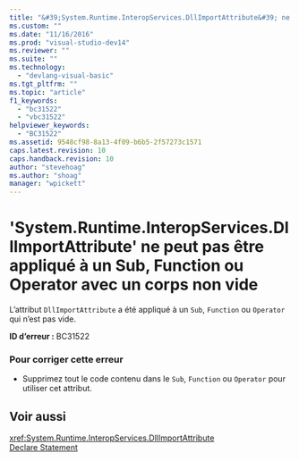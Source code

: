 ```yaml
---
title: "&#39;System.Runtime.InteropServices.DllImportAttribute&#39; ne peut pas &#234;tre appliqu&#233; &#224; un Sub, Function ou Operator avec un corps non vide | Microsoft Docs"
ms.custom: ""
ms.date: "11/16/2016"
ms.prod: "visual-studio-dev14"
ms.reviewer: ""
ms.suite: ""
ms.technology: 
  - "devlang-visual-basic"
ms.tgt_pltfrm: ""
ms.topic: "article"
f1_keywords: 
  - "bc31522"
  - "vbc31522"
helpviewer_keywords: 
  - "BC31522"
ms.assetid: 9548cf98-8a13-4f09-b6b5-2f57273c1571
caps.latest.revision: 10
caps.handback.revision: 10
author: "stevehoag"
ms.author: "shoag"
manager: "wpickett"
---
```

# &#39;System.Runtime.InteropServices.DllImportAttribute&#39; ne peut pas &#234;tre appliqu&#233; &#224; un Sub, Function ou Operator avec un corps non vide
L’attribut `DllImportAttribute` a été appliqué à un `Sub`, `Function` ou `Operator` qui n’est pas vide.  
  
 **ID d’erreur :** BC31522  
  
### Pour corriger cette erreur  
  
-   Supprimez tout le code contenu dans le `Sub`, `Function` ou `Operator` pour utiliser cet attribut.  
  
## Voir aussi  
 <xref:System.Runtime.InteropServices.DllImportAttribute>   
 [Declare Statement](/dotnet/visual-basic/language-reference/statements/declare-statement)